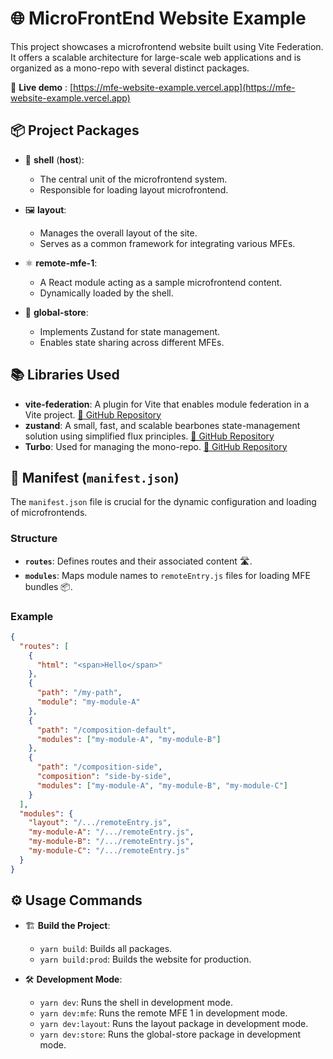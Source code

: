 # 🌐 MicroFrontEnd Website Example

This project showcases a microfrontend website built using Vite Federation. It offers a scalable architecture for large-scale web applications and is organized as a mono-repo with several distinct packages.

🌟 **Live demo** : [https://mfe-website-example.vercel.app](https://mfe-website-example.vercel.app)

## 📦 Project Packages

- 🐚 **shell** (**host**): 
   - The central unit of the microfrontend system.
   - Responsible for loading layout microfrontend.

- 🖼️ **layout**: 
   - Manages the overall layout of the site.
   - Serves as a common framework for integrating various MFEs.

- ⚛️ **remote-mfe-1**: 
   - A React module acting as a sample microfrontend content.
   - Dynamically loaded by the shell.

- 🔄 **global-store**: 
   - Implements Zustand for state management.
   - Enables state sharing across different MFEs.

## 📚 Libraries Used

- **vite-federation**: A plugin for Vite that enables module federation in a Vite project. [🔗 GitHub Repository](https://github.com/vite-federation/vite-federation)
- **zustand**: A small, fast, and scalable bearbones state-management solution using simplified flux principles. [🔗 GitHub Repository](https://github.com/pmndrs/zustand)
- **Turbo**: Used for managing the mono-repo. [🔗 GitHub Repository](https://github.com/vercel/turbo)

## 📄 Manifest (`manifest.json`)

The `manifest.json` file is crucial for the dynamic configuration and loading of microfrontends.

### Structure

- **`routes`**: Defines routes and their associated content 🛣️.
- **`modules`**: Maps module names to `remoteEntry.js` files for loading MFE bundles 📦.

### Example

```json
{
  "routes": [
    {
      "html": "<span>Hello</span>"
    },
    {
      "path": "/my-path",
      "module": "my-module-A"
    },
    {
      "path": "/composition-default",
      "modules": ["my-module-A", "my-module-B"]
    },
    {
      "path": "/composition-side",
      "composition": "side-by-side",
      "modules": ["my-module-A", "my-module-B", "my-module-C"]
    }
  ],
  "modules": {
    "layout": "/.../remoteEntry.js",
    "my-module-A": "/.../remoteEntry.js",
    "my-module-B": "/.../remoteEntry.js",
    "my-module-C": "/.../remoteEntry.js"
  }
}
```

## ⚙️ Usage Commands

- 🏗️ **Build the Project**: 
  - `yarn build`: Builds all packages.
  - `yarn build:prod`: Builds the website for production.

- 🛠️ **Development Mode**: 
  - `yarn dev`: Runs the shell in development mode.
  - `yarn dev:mfe`: Runs the remote MFE 1 in development mode.
  - `yarn dev:layout`: Runs the layout package in development mode.
  - `yarn dev:store`: Runs the global-store package in development mode.

